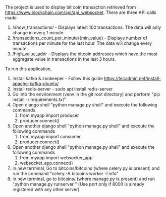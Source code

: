 The project is used to display bit coin transaction retrieved from https://www.blockchain.com/api/api_websocket.
There are three API calls made
1. /show_transactions/ - Displays latest 100 transactions. The data will only change in every 1 minute.
2. /transactions_count_per_minute/{min_value} - Displays number of transactions per minute for the last hour. The data will change every minute.
3. /high_value_addr - Displays the bitcoin addresses which have the most aggregate value in transactions in the last 3 hours.

To run this application,
1. Install kafka & zookeeper - Follow this guide https://tecadmin.net/install-apache-kafka-ubuntu/
2. Install redis-server - sudo apt install redis-server
3. Go into the environment (venv in the git root directory) and perform "pip install -r requirements.txt"
4. Open django shell "python manage.py shell" and execute the following commands
	1. from myapp import producer
	2. producer.connect()
5. Open another django shell "python manage.py shell" and execute the following commands
	1. from myapp import consumer
	2. producer.connect()
6. Open another django shell "python manage.py shell" and execute the following commands
	1. from myapp import websocker_app
	2. websocket_app.connect()
7. In new terminal, Go to bitcoins/bitcoins (where celery.py is present) and run the command "celery -A bitcoins worker -l info"
8. In new terminal, go to bitcoins/ (where manage.py is present) and run "python manage.py runserver <port>" (Use port only if 8000 is already registered with any other server) 





